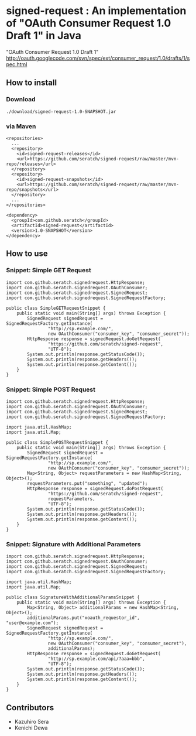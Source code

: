 # signed-request : An implementation of "OAuth Consumer Request 1.0 Draft 1" in Java

"OAuth Consumer Request 1.0 Draft 1"
http://oauth.googlecode.com/svn/spec/ext/consumer_request/1.0/drafts/1/spec.html

## How to install

### Download

    ./download/signed-request-1.0-SNAPSHOT.jar

### via Maven

    <repositories>
      ...
      <repository>
        <id>signed-request-releases</id>
        <url>https://github.com/seratch/signed-request/raw/master/mvn-repo/releases</url>
      </repository>
      <repository>
        <id>signed-request-snapshots</id>
        <url>https://github.com/seratch/signed-request/raw/master/mvn-repo/snapshots</url>
      </repository>
      ...
    </repositories>

    <dependency>
      <groupId>com.github.seratch</groupId>
      <artifactId>signed-request</artifactId>
      <version>1.0-SNAPSHOT</version>
    </dependency>

## How to use

### Snippet: Simple GET Request

    import com.github.seratch.signedrequest.HttpResponse;
    import com.github.seratch.signedrequest.OAuthConsumer;
    import com.github.seratch.signedrequest.SignedRequest;
    import com.github.seratch.signedrequest.SignedRequestFactory;
    
    public class SimpleGETRequestSnippet {
        public static void main(String[] args) throws Exception {
            SignedRequest signedRequest = SignedRequestFactory.getInstance(
                    "http://sp.example.com/",
                    new OAuthConsumer("consumer_key", "consumer_secret"));
            HttpResponse response = signedRequest.doGetRequest(
                    "https://github.com/seratch/signed-request", 
                    "UTF-8");
            System.out.println(response.getStatusCode());
            System.out.println(response.getHeaders());
            System.out.println(response.getContent());
        }
    }

### Snippet: Simple POST Request

    import com.github.seratch.signedrequest.HttpResponse;
    import com.github.seratch.signedrequest.OAuthConsumer;
    import com.github.seratch.signedrequest.SignedRequest;
    import com.github.seratch.signedrequest.SignedRequestFactory;
    
    import java.util.HashMap;
    import java.util.Map;
    
    public class SimplePOSTRequestSnippet {
        public static void main(String[] args) throws Exception {
            SignedRequest signedRequest = SignedRequestFactory.getInstance(
                    "http://sp.example.com/", 
                    new OAuthConsumer("consumer_key", "consumer_secret"));
            Map<String, Object> requestParameters = new HashMap<String, Object>();
            requestParameters.put("something", "updated");
            HttpResponse response = signedRequest.doPostRequest(
                    "https://github.com/seratch/signed-request", 
                    requestParameters,
                    "UTF-8");
            System.out.println(response.getStatusCode());
            System.out.println(response.getHeaders());
            System.out.println(response.getContent());
        }
    }

### Snippet: Signature with Additional Parameters

    import com.github.seratch.signedrequest.HttpResponse;
    import com.github.seratch.signedrequest.OAuthConsumer;
    import com.github.seratch.signedrequest.SignedRequest;
    import com.github.seratch.signedrequest.SignedRequestFactory;
    
    import java.util.HashMap;
    import java.util.Map;
    
    public class SignatureWithAdditionalParamsSnippet {
        public static void main(String[] args) throws Exception {
            Map<String, Object> additionalParams = new HashMap<String, Object>();
            additionalParams.put("xoauth_requestor_id", "user@example.com");
            SignedRequest signedRequest = SignedRequestFactory.getInstance(
                    "http://sp.example.com/", 
                    new OAuthConsumer("consumer_key", "consumer_secret"), 
                    additionalParams);
            HttpResponse response = signedRequest.doGetRequest(
                    "http://sp.example.com/api/?aaa=bbb", 
                    "UTF-8");
            System.out.println(response.getStatusCode());
            System.out.println(response.getHeaders());
            System.out.println(response.getContent());
        }
    }

## Contributors

* Kazuhiro Sera <seratch at gmail.com>
* Kenichi Dewa

